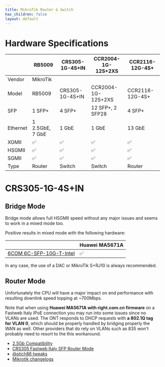 ```yaml
---
title: MikroTik	Router & Switch
has_children: false
layout: default
---
```


# Hardware Specifications

|          | RB5009          | CRS305-1G-4S+IN | CCR2004-1G-12S+2XS | CCR2116-12G-4S+ |
| -------- | --------------- | --------------- | ------------------ | --------------- |
| Vendor   | MikroTik        |                 |                    |                 |
| Model    | RB5009          | CRS305-1G-4S+IN | CCR2004-1G-12S+2XS | CCR2116-12G-4S+ |
| SFP      | 1 SFP+          | 4 SFP+          | 12 SFP+, 2 SFP28   | 4 SFP+          |
| Ethernet | 1 2.5GbE, 7 GbE | 1 GbE           | 1 GbE              | 13 GbE          |
| XGMII    | ✅              | ✅              | ✅                 | ✅              |
| HSGMII   | ✅              | ✅              | ✅                 | ✅              |
| SGMII    | ✅              | ✅              | ✅                 | ✅              |
| Type     | Router          | Switch          | Switch             | Router          |

# CRS305-1G-4S+IN

## Bridge Mode

Bridge mode allows full HSGMII speed without any major issues and seems to work in a mixed mode too.

Positive results in mixed mode with the following hardware:

|                                                                         | Huawei MA5671A |
| ----------------------------------------------------------------------- | -------------- |
| [6COM 6C-SFP-10G-T-Intel](https://www.amazon.it/gp/product/B07H9Q91WV/) | ✅             |

In any case, the use of a DAC or MikroTik S+RJ10 is always recommended.


## Router Mode

Unfortunately the CPU will have a major impact on end performance with resulting downlink speed topping at ~700Mbps.

Note that when using **Huawei MA5671A with right.com.cn firmware** on a Fastweb Italy IPoE connection you may run into some issues since no VLANs are used. The ONT responds to DHCP requests with **a 802.1Q tag for VLAN 0**, which should be properly handled by bridging properly the WAN as well. Other providers that do rely on VLANs such as 835 won't probably need to resort to the this workaround.

- [2.5Gb Compatibility](https://github.com/Anime4000/RTL960x/blob/main/Docs/2.5Gb.md)
- [CRS305 Fastweb Italy SFP Router Mode](https://pastebin.com/zRaidTx4)
- [@stich86 tweaks](https://github.com/Anime4000/RTL960x/issues/17#issuecomment-1101435506)
- [Mikrotik changelogs](https://mikrotik.com/download/changelogs)
